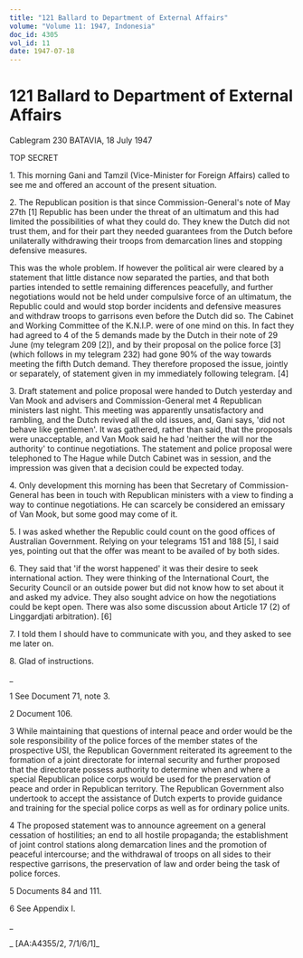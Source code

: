 ```yaml
---
title: "121 Ballard to Department of External Affairs"
volume: "Volume 11: 1947, Indonesia"
doc_id: 4305
vol_id: 11
date: 1947-07-18
---
```


# 121 Ballard to Department of External Affairs

Cablegram 230 BATAVIA, 18 July 1947

TOP SECRET

1\. This morning Gani and Tamzil (Vice-Minister for Foreign Affairs) called to see me and offered an account of the present situation.

2\. The Republican position is that since Commission-General's note of May 27th [1] Republic has been under the threat of an ultimatum and this had limited the possibilities of what they could do. They knew the Dutch did not trust them, and for their part they needed guarantees from the Dutch before unilaterally withdrawing their troops from demarcation lines and stopping defensive measures.

This was the whole problem. If however the political air were cleared by a statement that little distance now separated the parties, and that both parties intended to settle remaining differences peacefully, and further negotiations would not be held under compulsive force of an ultimatum, the Republic could and would stop border incidents and defensive measures and withdraw troops to garrisons even before the Dutch did so. The Cabinet and Working Committee of the K.N.I.P. were of one mind on this. In fact they had agreed to 4 of the 5 demands made by the Dutch in their note of 29 June (my telegram 209 [2]), and by their proposal on the police force [3] (which follows in my telegram 232) had gone 90% of the way towards meeting the fifth Dutch demand. They therefore proposed the issue, jointly or separately, of statement given in my immediately following telegram. [4]

3\. Draft statement and police proposal were handed to Dutch yesterday and Van Mook and advisers and Commission-General met 4 Republican ministers last night. This meeting was apparently unsatisfactory and rambling, and the Dutch revived all the old issues, and, Gani says, 'did not behave like gentlemen'. It was gathered, rather than said, that the proposals were unacceptable, and Van Mook said he had 'neither the will nor the authority' to continue negotiations. The statement and police proposal were telephoned to The Hague while Dutch Cabinet was in session, and the impression was given that a decision could be expected today.

4\. Only development this morning has been that Secretary of Commission-General has been in touch with Republican ministers with a view to finding a way to continue negotiations. He can scarcely be considered an emissary of Van Mook, but some good may come of it.

5\. I was asked whether the Republic could count on the good offices of Australian Government. Relying on your telegrams 151 and 188 [5], I said yes, pointing out that the offer was meant to be availed of by both sides.

6\. They said that 'if the worst happened' it was their desire to seek international action. They were thinking of the International Court, the Security Council or an outside power but did not know how to set about it and asked my advice. They also sought advice on how the negotiations could be kept open. There was also some discussion about Article 17 (2) of Linggardjati arbitration). [6]

7\. I told them I should have to communicate with you, and they asked to see me later on.

8\. Glad of instructions.

_

1 See Document 71, note 3.

2 Document 106.

3 While maintaining that questions of internal peace and order would be the sole responsibility of the police forces of the member states of the prospective USI, the Republican Government reiterated its agreement to the formation of a joint directorate for internal security and further proposed that the directorate possess authority to determine when and where a special Republican police corps would be used for the preservation of peace and order in Republican territory. The Republican Government also undertook to accept the assistance of Dutch experts to provide guidance and training for the special police corps as well as for ordinary police units.

4 The proposed statement was to announce agreement on a general cessation of hostilities; an end to all hostile propaganda; the establishment of joint control stations along demarcation lines and the promotion of peaceful intercourse; and the withdrawal of troops on all sides to their respective garrisons, the preservation of law and order being the task of police forces.

5 Documents 84 and 111.

6 See Appendix I.

_

_ [AA:A4355/2, 7/1/6/1]_
